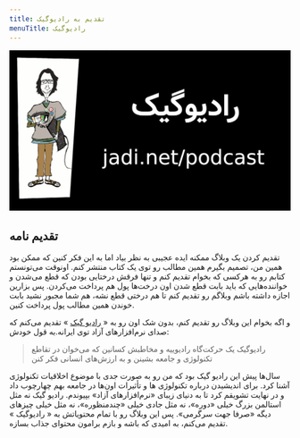 ```yaml
---
title: تقدیم به رادیوگیک
menuTitle: رادیوگیک
---
```


![رادیوگیک](radiojadi.jpg)

## تقدیم نامه

تقدیم کردن یک وبلاگ ممکنه ایده عجیبی به نظر بیاد اما به این فکر کنین که ممکن بود همین من، تصمیم بگیرم همین مطالب رو توی یک کتاب منتشر کنم. اونوقت می‌تونستم کتابم رو به هرکسی که بخوام تقدیم کنم و تنها فرقش درختایی بودن که قطع می‌شدن و خواننده‌هایی که باید بابت قطع شدن اون درخت‌ها پول هم پرداخت می‌کردن.
پس بزارین اجازه داشته باشم وبلاگم رو تقدیم کنم تا هم درختی قطع نشه،‌ هم شما مجبور نشید بابت خوندن همین مطالب پول پرداخت کنین.

و اگه بخوام این وبلاگ رو تقدیم کنم،‌ بدون شک اون رو به «
[رادیو گیک](https://www.bloock.ir/)
»
تقدیم می‌کنم که صدای نرم‌افزارهای آزاد توی ایرانه.به قول خودش:

> رادیوگیک یک حرکت‌گاه رادیوییه و مخاطبش کسانین که می‌خوان در تقاطع تکنولوژی و جامعه بشینن و به ارزش‌های انسانی فکر کنن

سال‌ها پیش این رادیو گیک بود که من رو به صورت جدی با موضوع اخلاقیات تکنولوژی آشنا کرد. برای اندیشیدن درباره تکنولوژی ها و تأثیرات اون‌ها در جامعه بهم چهارچوب داد و در نهایت تشویقم کرد تا به دنیای زیبای «نرم‌افزارهای آزاد» بپیوندم. رادیو گیک نه مثل استالمن بزرگ خیلی «دوره»،‌ نه مثل جادی خیلی «چندمنظوره»، نه مثل خیلی چیزهای دیگه «صرفا جهت سرگرمی».
پس این وبلاگ رو با تمام محتویاتش به « رادیوگیک » تقدیم می‌کنم، به امیدی که باشه و بازم برامون محتوای جذاب بسازه.

